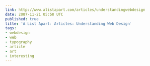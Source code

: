 ```yaml
---
link: http://www.alistapart.com/articles/understandingwebdesign
date: 2007-11-21 05:50 UTC
published: true
title: 'A List Apart: Articles: Understanding Web Design'
tags:
- webdesign
- web
- typography
- article
- art
- interesting
---
```



